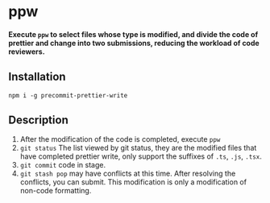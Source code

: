 # ppw

#### Execute `ppw` to select files whose type is modified, and divide the code of prettier and change into two submissions, reducing the workload of code reviewers.

## Installation
`npm i -g precommit-prettier-write`


## Description

1. After the modification of the code is completed, execute `ppw`
2. `git status` The list viewed by git status, they are the modified files that have completed prettier write, only support the suffixes of `.ts`, `.js`, `.tsx`.
3. `git commit` code in stage.
4. `git stash pop` may have conflicts at this time. After resolving the conflicts, you can submit. This modification is only a modification of non-code formatting.
